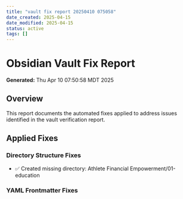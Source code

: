 ```yaml
---
title: "vault fix report 20250410 075058"
date_created: 2025-04-15
date_modified: 2025-04-15
status: active
tags: []
---
```


# Obsidian Vault Fix Report
**Generated:** Thu Apr 10 07:50:58 MDT 2025

## Overview
This report documents the automated fixes applied to address issues identified in the vault verification report.

## Applied Fixes

### Directory Structure Fixes
- ✅ Created missing directory: Athlete Financial Empowerment/01-education
### YAML Frontmatter Fixes
